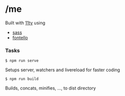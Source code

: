 # /me

Built with [11ty](https://www.11ty.dev/) using

* [sass](https://sass-lang.com/)
* [fontello](https://fontello.com/)

### Tasks
```
$ npm run serve
```
 Setups server, watchers and livereload for faster coding

```
$ npm run build
```
 Builds, concats, minifies, ..., to dist directory
